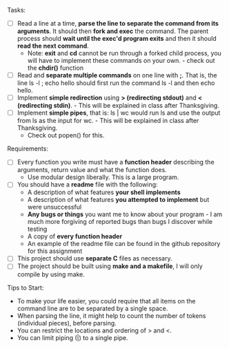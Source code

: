 Tasks:
- [ ] Read a line at a time, **parse the line to separate the command from its arguments**. It should then **fork and exec** the command. The parent process should **wait until the exec'd program exits** and then it should **read the next command**.
     - Note: **exit** and **cd** cannot be run through a forked child process, you will have to implement these commands on your own.
       	     - check out the **chdir()** function
- [ ] Read and **separate multiple commands** on one line with **;**. That is, the line ls -l ; echo hello should first run the command ls -l and then echo hello.  
- [ ] Implement **simple redirection** using **> (redirecting stdout)** and **< (redirecting stdin)**. - This will be explained in class after Thanksgiving. 
- [ ] Implement **simple pipes**, that is: ls | wc would run ls and use the output from ls as the input for wc. - This will be explained in class after Thanksgiving.
     - Check out popen() for this.

Requirements:
- [ ] Every function you write must have a **function header** describing the arguments, return value and what the function does.
     - Use modular design liberally. This is a large program.
- [ ] You should have a **readme** file with the following:
     - A description of what features **your shell implements**
     - A description of what features **you attempted to implement** but were unsuccessful
     - **Any bugs or things** you want me to know about your program
              - I am much more forgiving of reported bugs than bugs I discover while testing
     - A copy of **every function header**
     - An example of the readme file can be found in the github repository for this assignment
- [ ] This project should use **separate C** files as necessary.
- [ ] The project should be built using **make and a makefile**, I will only compile by using make. 

Tips to Start:
- To make your life easier, you could require that all items on the command line are to be separated by a single space.
- When parsing the line, it might help to count the number of tokens (individual pieces), before parsing.
- You can restrict the locations and ordering of > and <. 
- You can limit piping (|) to a single pipe. 